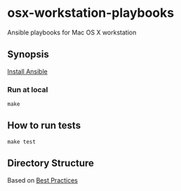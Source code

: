 # osx-workstation-playbooks

Ansible playbooks for Mac OS X workstation

## Synopsis

[Install Ansible](http://docs.ansible.com/intro_installation.html)

### Run at local

```
make
```

## How to run tests

```
make test
```

## Directory Structure

Based on [Best Practices](http://docs.ansible.com/playbooks_best_practices.html)
